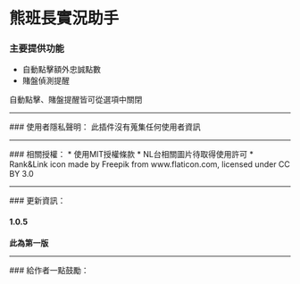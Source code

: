 # 熊班長實況助手
### 主要提供功能
- 自動點擊額外忠誠點數
- 賭盤偵測提醒

<p>自動點擊、賭盤提醒皆可從選項中關閉</p>
<hr>
### 使用者隱私聲明：
此插件沒有蒐集任何使用者資訊
<hr>
### 相關授權：
* 使用MIT授權條款
* NL台相關圖片待取得使用許可
* Rank&Link icon made by Freepik from www.flaticon.com, licensed under CC BY 3.0

<hr>
### 更新資訊：
<h4>1.0.5</h4>
<p><strong>此為第一版</strong></p>

<hr>
### 給作者一點鼓勵：

